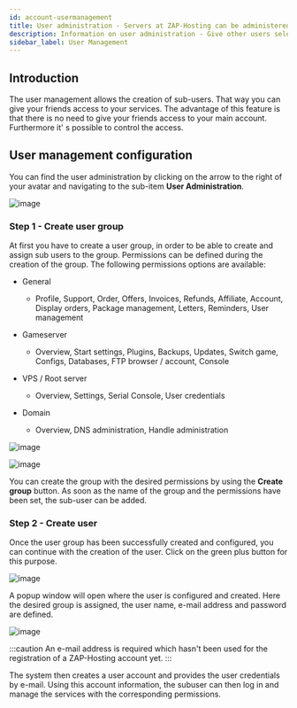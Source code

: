 ```yaml
---
id: account-usermanagement
title: User administration - Servers at ZAP-Hosting can be administered by several users
description: Information on user administration - Give other users selected access to the administration of your server - ZAP-Hosting.com documentation
sidebar_label: User Management
---
```




## Introduction

The user management allows the creation of sub-users. That way you can give your friends access to your services. The advantage of this feature is that there is no need to give your friends access to your main account. Furthermore it' s possible to control the access. 



## User management configuration

You can find the user administration by clicking on the arrow to the right of your avatar and navigating to the sub-item **User Administration**.

![image](https://user-images.githubusercontent.com/13604413/159166404-9fe157f9-449c-4579-8460-66776f70d2d2.png)

### Step 1 - Create user group

At first you have to create a user group, in order to be able to create and assign sub users to the group. Permissions can be defined during the creation of the group. The following permissions options are available:

- General

  - Profile, Support, Order, Offers, Invoices, Refunds, Affiliate, Account, Display orders, Package management, Letters, Reminders, User management

- Gameserver

  - Overview, Start settings, Plugins, Backups, Updates, Switch game, Configs, Databases, FTP browser / account, Console

- VPS / Root server

  - Overview, Settings, Serial Console, User credentials

- Domain

  - Overview, DNS administration, Handle administration

  

![image](https://user-images.githubusercontent.com/13604413/159166441-6c76333f-0438-4e2c-9173-78795407b869.png)

![image](https://user-images.githubusercontent.com/13604413/159166456-61c74453-1507-403a-b9de-96852b8016ad.png)

  

 You can create the group with the desired permissions by using the **Create group** button. As soon as the name of the group and the permissions have been set, the sub-user can be added.



### Step 2 - Create user 

Once the user group has been successfully created and configured, you can continue with the creation of the user. Click on the green plus button for this purpose. 


![image](https://user-images.githubusercontent.com/13604413/159166491-7ba540de-0476-40ce-bc6e-e6cc11e1cdb7.png)





A popup window will open where the user is configured and created. Here the desired group is assigned, the user name, e-mail address and password are defined.

![image](https://user-images.githubusercontent.com/13604413/159166498-43a56b30-a50a-41b0-a5ee-32c2ca0d3f24.png)

  

:::caution An e-mail address is required which hasn't been used for the registration of a ZAP-Hosting account yet.
:::


The system then creates a user account and provides the user credentials by e-mail. Using this account information, the subuser can then log in and manage the services with the corresponding permissions. 
